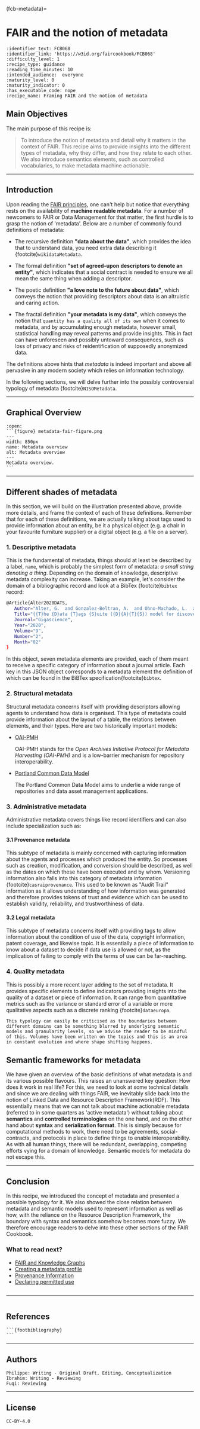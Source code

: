 (fcb-metadata)=
# FAIR and the notion of metadata




````{panels_fairplus}
:identifier_text: FCB068
:identifier_link: 'https://w3id.org/faircookbook/FCB068'
:difficulty_level: 1
:recipe_type: guidance
:reading_time_minutes: 10
:intended_audience:  everyone 
:maturity_level: 0
:maturity_indicator: 0
:has_executable_code: nope
:recipe_name: Framing FAIR and the notion of metadata
```` 



## Main Objectives 

The main purpose of this recipe is:

> To introduce the notion of metadata and detail why it matters in the context of FAIR. 
> This recipe aims to provide insights into the different types of metadata, why they differ, and how they relate to each other. We also introduce semantics elements, such as controlled vocabularies, to make metadata machine actionable.

---
## Introduction

Upon reading the [FAIR principles](fcb-fair-principles), one can't help but notice that everything rests on the availability of **machine readable metadata**. For a number of newcomers to FAIR or Data Management for that matter, the first hurdle is to grasp the notion of 'metadata'.
Below are a number of commonly found definitions of metadata:

* The recursive definition **"data about the data"**, which provides the idea that to understand data, you need extra data describing it {footcite}`wikidataMetadata`.

* The formal definition **"set of agreed-upon descriptors to denote an entity"**, which indicates that a social contract is needed to ensure we all mean the same thing when adding a descriptor.

* The poetic definition **"a love note to the future about data"**, which conveys the notion that providing descriptors about data is an altruistic and caring action.

* The fractal definition  **"your metadata is my data"**, which conveys the notion that `quantity has a quality all of its own` when it comes to metadata, and by accumulating enough metadata, however small, statistical handling may reveal patterns and provide insights. This in fact can have unforeseen and possibly untoward consequences, such as loss of privacy and risks of reidentification of supposedly anonymized data.

The definitions above hints that *metadata* is indeed important and above all pervasive in any modern society which relies on information technology.

In the following sections, we will delve further into the possibly controversial typology of metadata {footcite}`NISOMetadata`.



---
## Graphical Overview 

<!-- ```language
../datascriptor/node_modules/.bin/mmdc -i ../FAIRplus-org/the-fair-cookbook/content/recipes/introduction/metadata-fair-figure.mmd -o ../FAIRplus-org/the-fair-cookbook/content/recipes/introduction/metadata-fair-figure.png
```
 -->

````{dropdown}
:open:
```{figure} metadata-fair-figure.png
---
width: 850px
name: Metadata overview
alt: Metadata overview
---
Metadata overview.
```
````

---
## Different shades of metadata

In this section, we will build on the illustration presented above, provide more details, and frame the context of each of these definitions.
Remember that for each of these definitions, we are actually talking about tags used to provide information about an entity, be it a physical object (e.g. a chair in your favourite furniture supplier) or a digital object (e.g. a file on a server).


### 1. Descriptive metadata

This is the fundamental of metadata, things should at least be described by a label, `name`, which is probably the simplest form of metadata: _a small string denoting a thing_.
Depending on the domain of knowledge, descriptive metadata complexity can increase.
Taking an example, let's consider the domain of a bibliographic record and look at a BibTex {footcite}`bibtex` record:

```bash
@Article{Alter2020DATS,
   Author="Alter, G.  and Gonzalez-Beltran, A.  and Ohno-Machado, L.  and Rocca-Serra, P. ",
   Title="{{T}he {D}ata {T}ags {S}uite ({D}{A}{T}{S}) model for discovering data access and use requirements}",
   Journal="Gigascience",
   Year="2020",
   Volume="9",
   Number="2",
   Month="02"
}
```
In this object, seven metadata elements are provided, each of them meant to receive a specific category of information about a journal article.
Each key in this JSON object corresponds to a metadata element the definition of which can be found in the BiBTex specification{footcite}`bibtex`.

### 2. Structural metadata

Structural metadata concerns itself with providing descriptors allowing agents to understand how data is organised. 
This type of metadata could provide information about the layout of a table, the relations between elements, and their types.
Here are two historically important models:

* [OAI-PMH](https://www.openarchives.org/pmh/) 

    OAI-PMH stands for the *Open Archives Initiative Protocol for Metadata Harvesting (OAI-PMH)* and is a low-barrier mechanism for repository interoperability.

* [Portland Common Data Model](https://pcdm.org/2016/04/18/models) 
    
    The Portland Common Data Model aims to underlie a wide range of repositories and data asset management applications.



### 3. Administrative metadata

Administrative metadata covers things like record identifiers and can also include specialization such as:

#### 3.1 Provenance metadata

This subtype of metadata is mainly concerned with capturing information about the agents and processes which produced the entity. So processes such as creation, modification, and conversion should be described, as well as the dates on which these have been executed and by whom. Versioning information also falls into this category of metadata information {footcite}`casraiprovenance`.
This used to be known as "Audit Trail" information as it allows understanding of how information was generated and therefore provides tokens of trust and evidence which can be used to establish validity, reliability, and trustworthiness of data.

#### 3.2 Legal metadata

This subtype of metadata concerns itself with providing tags to allow information about the condition of use of the data, copyright information, patent coverage, and likewise topic.
It is essentially a piece of information to know about a dataset to decide if data use is allowed or not, as the implication of failing to comply with the terms of use can be far-reaching.

### 4. Quality metadata

This is possibly a more recent layer adding to the set of metadata. It provides specific elements to define indicators providing insights into the quality of a dataset or piece of information.
It can range from quantitative metrics such as the variance or standard error of a variable or more qualitative aspects such as a discrete ranking {footcite}`dataeuropa`.



````{note}
This typology can easily be criticised as the boundaries between different domains can be something blurred by underlying semantic models and granularity levels, so we advise the reader to be mindful of this. Volumes have been written on the topics and this is an area in constant evolution and where shape shifting happens.
````



## Semantic frameworks for metadata

We have given an overview of the basic definitions of what metadata is and its various possible flavours. 
This raises an unanswered key question: How does it work in real life? For this, we need to look at some technical details and since we are dealing with things FAIR, we inevitably slide back into the notion of Linked Data and Resource Description Framework(RDF).
This essentially means that we can not talk about machine actionable metadata (referred to in some quarters as 'active metadata') without talking about **semantics** and **controlled terminologies** on the one hand, and on the other hand about **syntax** and **serialization format**.
This is simply because for computational methods to work, there need to be agreements, social-contracts, and protocols in place to define things to enable interoperability. 
As with all human things, there will be redundant, overlapping, competing efforts vying for a domain of knowledge. Semantic models for metadata do not escape this.




---
## Conclusion


In this recipe, we introduced the concept of metadata and presented a possible typology for it. We also showed the close relation between metadata and semantic models used to represent information as well as how, with the reliance on the Resource Description Framework, the boundary with syntax and semantics somehow becomes more fuzzy. We therefore encourage readers to delve into these other sections of the FAIR Cookbook.

 
### What to read next?

* [FAIR and Knowledge Graphs](https://w3id.org/faircookbook/FCB070)
* [Creating a metadata profile](https://w3id.org/faircookbook/FCB026)
* [Provenance Information](https://w3id.org/faircookbook/FCB036)
* [Declaring permitted use](https://w3id.org/faircookbook/FCB035)

````{rdmkit_panel}
````

---
````{fairsharing_panel}
````
 
## References

````{dropdown} **References**
```{footbibliography}
```
````

<!-- 1. [Understanding metadata](https://groups.niso.org/apps/group_public/download.php/17446/Understanding%20Metadata.pdf)
1. [what-is-metadata-and-why-is-it-important-data](https://www.opendatasoft.com/en/blog/what-is-metadata-and-why-is-it-important-data)
1. [Metadata in Wikipedia](https://en.wikipedia.org/wiki/Metadata) 
1. [data.europa.eu](https://data.europa.eu/mqa/?locale=en)
1. [provenance by CASRAI](https://casrai.org/term/provenance-metadata/)
 -->



---
## Authors

````{authors_fairplus}
Philippe: Writing - Original Draft, Editing, Conceptualization
Ibrahim: Writing - Reviewing
Fuqi: Reviewing
````


---
## License

````{license_fairplus}
CC-BY-4.0
````


